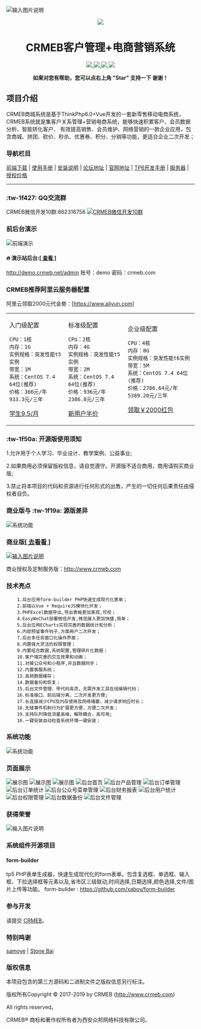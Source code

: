 ![输入图片说明](https://images.gitee.com/uploads/images/2020/0515/121203_1480b6e5_892944.jpeg "在这里输入图片标题")

<p align="center">
    <img src="https://images.gitee.com/uploads/images/2018/1214/151026_2299df23_892944.gif" />
</p>
<h1 align="center"> CRMEB客户管理+电商营销系统</h1> 
<p align="center">
    <a href="http://www.crmeb.com">
        <img src="https://img.shields.io/badge/OfficialWebsite-CRMEB-yellow.svg" />
    </a>
<a href="http://www.crmeb.com">
        <img src="https://img.shields.io/badge/Licence-GPL3.0-green.svg?style=flat" />
    </a>
    <a href="http://www.crmeb.com">
        <img src="https://img.shields.io/badge/Edition-3.0-blue.svg" />
    </a>
     <a href="https://gitee.com/ZhongBangKeJi/CRMEB/repository/archive/master.zip">
        <img src="https://img.shields.io/badge/download-80m-red.svg" />
    </a>
    </p>
<p align="center">    
    <b>如果对您有帮助，您可以点右上角 "Star" 支持一下 谢谢！</b>
</p>

## 项目介绍
   CRMEB商城系统是基于ThinkPhp6.0+Vue开发的一套新零售移动电商系统，CRMEB系统就是集客户关系管理+营销电商系统，能够快速积累客户、会员数据分析、智能转化客户、
   有效提高销售、会员维护、网络营销的一款企业应用，包含商城、拼团、砍价、秒杀、优惠券、积分、分销等功能，更适合企业二次开发；

### 导航栏目

[前端下载](/readme/前端下载地址.md)
 | [使用手册](https://help.crmeb.net)
 | [安装说明](/readme/安装说明.md)
 | [论坛地址](http://bbs.crmeb.net)
 | [官网地址](https://www.crmeb.com)
 | [TP6开发手册](https://www.kancloud.cn/manual/thinkphp6_0/content)
 | [服务器](https://promotion.aliyun.com/ntms/yunparter/invite.html?userCode=dligum2z)
 | [授权价格](https://s.click.taobao.com/W7hVkLw)
- - -

### :tw-1f427: QQ交流群
 CRMEB微信开发10群:862316758 <a target="_blank" href="//shang.qq.com/wpa/qunwpa?idkey=babe8ace21478fd489eccac3d567d9a3d3049db32f47e3915890d8d95179e642"><img border="0" src="//pub.idqqimg.com/wpa/images/group.png" alt="CRMEB微信开发10群" title="CRMEB微信开发10群"></a>
###  前后台演示
![前端演示](/readme/images/演示二维码.jpg)

####   :fire:  演示站后台:[<a href='http://demo.crmeb.net' target="_blank"> 查看 </a>]       
<a href='http://demo.crmeb.net/admin' target="_blank">http://demo.crmeb.net/admin</a>  账号：demo  密码：crmeb.com

### CRMEB推荐阿里云服务器配置

阿里云领取2000元代金劵：[<a href="https://promotion.aliyun.com/ntms/yunparter/invite.html?userCode=dligum2z">https://www.aliyun.com</a>]
 
 <table><tr><td> 
 
 入门级配置
 ```
 CPU：1核
 内存：1G
 实例规格：突发性能t5实例
 带宽：1M
 系统：CentOS 7.4 64位(推荐)
 价格：366元/年 933.3元/三年
 ```
 <a href="https://promotion.aliyun.com/ntms/yunparter/invite.html?userCode=dligum2z">学生9.5/月</a>
   </td>
 <td>
 
 标准级配置
 ```
 CPU：2核
 内存：4G
 实例规格：突发性能t5实例
 带宽：2M
 系统：CentOS 7.4 64位(推荐)
 价格：936元/年 2386.8元/三年
 ```
 <a href="https://promotion.aliyun.com/ntms/yunparter/invite.html?userCode=dligum2z">新用户半价</a>
 
   </td>
   <td>
 
 企业级配置
 ```
 CPU：4核
 内存：8G
 实例规格：突发性能t6实例
 带宽：5M
 系统：CentOS 7.4 64位(推荐)
 价格：2786.64元/年 5389.20元/三年
 ```
 <a href="https://promotion.aliyun.com/ntms/yunparter/invite.html?userCode=dligum2z">领取￥2000红包</a>
 
   </td>
   </tr></table>
 

###   :tw-1f50a: 开源版使用须知
1.允许用于个人学习、毕业设计、教学案例、公益事业;

2.如果商用必须保留版权信息，请自觉遵守。开源版不适合商用，商用请购买商业版;

3.禁止将本项目的代码和资源进行任何形式的出售，产生的一切任何后果责任由侵权者自负。

### 商业版与 :tw-1f19a: 源版差异

![系统功能](/readme/images/商业版对比.jpg)


### 商业版[<a href='https://s.click.taobao.com/W7hVkLw' target="_blank"> 去看看 </a>]

[![输入图片说明](https://images.gitee.com/uploads/images/2019/0122/114739_a48f5bfd_892944.gif "tasheng jo(1).gif")](https://s.click.taobao.com/W7hVkLw)


商业授权及定制服务版：http://www.crmeb.com




### 技术亮点
~~~
    1.后台应用form-builder PHP快速生成现代化表单；
    2.前端以Vue + RequireJS模块化开发；
    3.PHPExcel数据导出,导出表格更加美观,可视；
    4.EasyWeChat部署微信开发,微信接入更加快捷,简单；
    5.后台应用ECharts实现完善的数据统计和分析；
    6.内部预留事件钩子,方面用户二次开发；
    7.后台多任务窗口化操作界面；
    8.内置强大灵活的权限管理；
    9.内置组合数据,系统配置,管理碎片化数据；
    10.客户端完善的交互效果和动画；
    11.对接公众号和小程序,并且数据同步；
    12.内置客服系统；
    13.高频数据缓存；
    14.数据备份和恢复；
    15.后台文件管理，带代码高亮，无需开发工具在线编辑代码；
    16.标准接口、前后端分离，二次开发更方便;
    17.长连接减少CPU及内存使用及网络堵塞，减少请求响应时长；
    18.无缝事件机制行为扩展更方便，方便二次开发；
    19.支持队列降低流量高峰，解除耦合，高可用;
    16.一键安装自动检查系统环境一键安装；
~~~
### 系统功能
![系统功能](/readme/images/系统功能.jpg)

### 页面展示
![展示图](/readme/images/展示图_01.jpg "展示图.png")
![展示图](/readme/images/展示图_02.jpg "展示图.png")
![展示图](/readme/images/展示图_03.jpg "展示图.png")
![后台首页](/readme/images/后台首页.png "后台首页.png")
![后台产品管理](/readme/images/后台产品管理.png "后台产品管理.png")
![后台订单管理](/readme/images/后台订单管理.png "后台订单管理.png")
![后台订单统计](/readme/images/后台订单统计.png "后台订单统计.png")
![后台公众号菜单管理](/readme/images/后台公众号菜单管理.png "后台公众号菜单管理.png")
![后台财务报表](/readme/images/后台财务报表.png "后台财务报表.png")
![后台用户统计](/readme/images/后台用户统计.png "后台用户统计.png")
![后台权限管理](/readme/images/后台权限管理.png "后台权限管理.png")
![后台数据备份](/readme/images/后台数据备份.png "后台数据备份.png")
![后台文件管理](/readme/images/后台文件管理.png "后台文件管理.png")

### 获得荣誉
![输入图片说明](https://images.gitee.com/uploads/images/2019/0805/111208_eb4fe823_892944.jpeg "WechatIMG2434.jpeg")

###  系统组件开源项目

#### form-builder

tp5 PHP表单生成器，快速生成现代化的form表单。包含复选框、单选框、输入框、下拉选择框等元素以及,省市区三级联动,时间选择,日期选择,颜色选择,文件/图片上传等功能。
form-builder : https://github.com/xaboy/form-builder

### 参与开发

请提交 [CRMEB](https://gitee.com/ZhongBangKeJi/CRMEB/pulls)。

### 特别鸣谢
[samoye](https://gitee.com/yizhisamoye)
 | [Stone Bai](https://gitee.com/bys1123)

### 版权信息

本项目包含的第三方源码和二进制文件之版权信息另行标注。

版权所有Copyright © 2017-2019 by CRMEB (http://www.crmeb.com)

All rights reserved。

CRMEB® 商标和著作权所有者为西安众邦网络科技有限公司。
